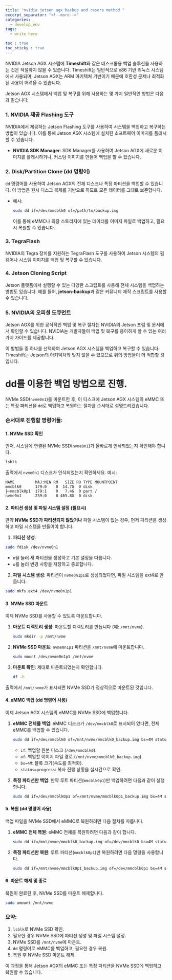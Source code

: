 ```yaml
---
title: "nvidia jetson agx backup and resore method "
excerpt_separator: "<!--more-->"
categories:
  - develop_env
tags:
  - write here

toc : true
toc_sticky : true
---
```


NVIDIA Jetson AGX 시스템에 **Timeshift**와 같은 데스크톱용 백업 솔루션을 사용하는 것은 적절하지 않을 수 있습니다. Timeshift는 일반적으로 x86 기반 리눅스 시스템에서 사용되며, Jetson AGX는 ARM 아키텍처 기반이기 때문에 호환성 문제나 최적화된 사용이 어려울 수 있습니다.

Jetson AGX 시스템에서 백업 및 복구를 위해 사용하는 몇 가지 일반적인 방법은 다음과 같습니다:

### 1. **NVIDIA 제공 Flashing 도구**
   NVIDIA에서 제공하는 Jetson Flashing 도구를 사용하여 시스템을 백업하고 복구하는 방법이 있습니다. 이를 통해 Jetson AGX 시스템에 설치된 소프트웨어 이미지를 플래시할 수 있습니다.
   - **NVIDIA SDK Manager**: SDK Manager를 사용하여 Jetson AGX에 새로운 이미지를 플래시하거나, 커스텀 이미지를 만들어 백업을 할 수 있습니다.

### 2. **Disk/Partition Clone (dd 명령어)**
   `dd` 명령어를 사용하여 Jetson AGX의 전체 디스크나 특정 파티션을 백업할 수 있습니다. 이 방법은 원시 디스크 복제를 기반으로 하므로 모든 데이터를 그대로 보존합니다.
   - 예시:
     ```bash
     sudo dd if=/dev/mmcblk0 of=/path/to/backup.img
     ```
     이를 통해 eMMC나 외장 스토리지에 있는 데이터를 이미지 파일로 백업하고, 필요시 복원할 수 있습니다.

### 3. **TegraFlash**
   NVIDIA의 Tegra 장치를 지원하는 TegraFlash 도구를 사용하여 Jetson 시스템의 펌웨어나 시스템 이미지를 백업 및 복구할 수 있습니다.

### 4. **Jetson Cloning Script**
   Jetson 플랫폼에서 실행할 수 있는 다양한 스크립트를 사용해 전체 시스템을 백업하는 방법도 있습니다. 예를 들어, **jetson-backup**과 같은 커뮤니티 제작 스크립트를 사용할 수 있습니다.

### 5. **NVIDIA의 오피셜 도큐먼트**
   Jetson AGX를 위한 공식적인 백업 및 복구 절차는 NVIDIA의 Jetson 포럼 및 문서에서 확인할 수 있습니다. NVIDIA는 개발자들이 백업 및 복구를 용이하게 할 수 있는 여러 가지 가이드를 제공합니다.

이 방법들 중 하나를 선택하여 Jetson AGX 시스템을 백업하고 복구할 수 있습니다. Timeshift는 Jetson의 아키텍처와 맞지 않을 수 있으므로 위의 방법들이 더 적합할 것입니다.


# dd를 이용한 백업 방법으로 진행. 
NVMe SSD(`nvme0n1`)를 마운트한 후, 이 디스크에 Jetson AGX 시스템의 eMMC 또는 특정 파티션을 `dd`로 백업하고 복원하는 절차를 순서대로 설명드리겠습니다.

### 순서대로 진행할 명령어들:

#### 1. **NVMe SSD 확인**
먼저, 시스템에 연결된 NVMe SSD(`nvme0n1`)가 올바르게 인식되었는지 확인해야 합니다.

```bash
lsblk
```

출력에서 `nvme0n1` 디스크가 인식되었는지 확인하세요. 예시:
```
NAME         MAJ:MIN RM   SIZE RO TYPE MOUNTPOINT
mmcblk0      179:0    0  14.7G  0 disk
├─mmcblk0p1  179:1    0   7.4G  0 part /
nvme0n1      259:0    0 465.8G  0 disk
```

#### 2. **파티션 생성 및 파일 시스템 설정 (필요시)**

만약 **NVMe SSD가 파티션되지 않았거나** 파일 시스템이 없는 경우, 먼저 파티션을 생성하고 파일 시스템을 만들어야 합니다.

1) **파티션 생성**:
```bash
sudo fdisk /dev/nvme0n1
```
- `n`을 눌러 새 파티션을 생성하고 기본 설정을 따릅니다.
- `w`를 눌러 변경 사항을 저장하고 종료합니다.

2) **파일 시스템 생성**:
파티션이 `nvme0n1p1`로 생성되었다면, 파일 시스템을 ext4로 만듭니다.

```bash
sudo mkfs.ext4 /dev/nvme0n1p1
```

#### 3. **NVMe SSD 마운트**

이제 NVMe SSD를 사용할 수 있도록 마운트합니다.

1) **마운트 디렉토리 생성**:
   마운트할 디렉토리를 만듭니다 (예: `/mnt/nvme`).

   ```bash
   sudo mkdir -p /mnt/nvme
   ```

2) **NVMe SSD 마운트**:
   `nvme0n1p1` 파티션을 `/mnt/nvme`에 마운트합니다.

   ```bash
   sudo mount /dev/nvme0n1p1 /mnt/nvme
   ```

3) **마운트 확인**:
   제대로 마운트되었는지 확인합니다.

   ```bash
   df -h
   ```

출력에서 `/mnt/nvme`가 표시되면 NVMe SSD가 정상적으로 마운트된 것입니다.

#### 4. **eMMC 백업 (dd 명령어 사용)**

이제 Jetson AGX 시스템의 eMMC를 NVMe SSD에 백업합니다.

1) **eMMC 전체를 백업**:
   eMMC 디스크가 `/dev/mmcblk0`로 표시되어 있다면, 전체 eMMC를 백업할 수 있습니다.

   ```bash
   sudo dd if=/dev/mmcblk0 of=/mnt/nvme/mmcblk0_backup.img bs=4M status=progress
   ```

   - `if`: 백업할 원본 디스크 (`/dev/mmcblk0`).
   - `of`: 백업할 이미지 파일 경로 (`/mnt/nvme/mmcblk0_backup.img`).
   - `bs=4M`: 블록 크기(속도를 최적화).
   - `status=progress`: 복사 진행 상황을 실시간으로 확인.

2) **특정 파티션만 백업**:
   만약 루트 파티션(`mmcblk0p1`)만 백업하려면 다음과 같이 실행합니다.

   ```bash
   sudo dd if=/dev/mmcblk0p1 of=/mnt/nvme/mmcblk0p1_backup.img bs=4M status=progress
   ```

#### 5. **복원 (dd 명령어 사용)**

백업 파일을 NVMe SSD에서 eMMC로 복원하려면 다음 절차를 따릅니다.

1) **eMMC 전체 복원**:
   eMMC 전체를 복원하려면 다음과 같이 합니다.

   ```bash
   sudo dd if=/mnt/nvme/mmcblk0_backup.img of=/dev/mmcblk0 bs=4M status=progress
   ```

2) **특정 파티션만 복원**:
   루트 파티션(`mmcblk0p1`)만 복원하려면 다음 명령을 사용합니다.

   ```bash
   sudo dd if=/mnt/nvme/mmcblk0p1_backup.img of=/dev/mmcblk0p1 bs=4M status=progress
   ```

#### 6. **마운트 해제 및 종료**

복원이 완료된 후, NVMe SSD를 마운트 해제합니다.

```bash
sudo umount /mnt/nvme
```

### 요약:
1. `lsblk`로 NVMe SSD 확인.
2. 필요한 경우 NVMe SSD에 파티션 생성 및 파일 시스템 설정.
3. NVMe SSD를 `/mnt/nvme`에 마운트.
4. `dd` 명령어로 eMMC를 백업하고, 필요한 경우 복원.
5. 복원 후 NVMe SSD 마운트 해제.

이 과정을 통해 Jetson AGX의 eMMC 또는 특정 파티션을 NVMe SSD에 백업하고 복원할 수 있습니다.
